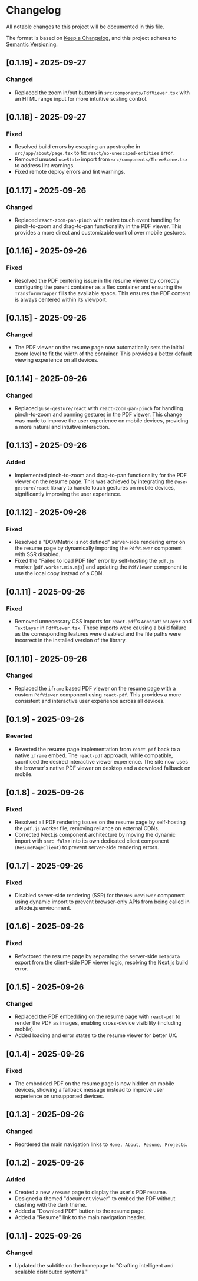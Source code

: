 # Changelog

All notable changes to this project will be documented in this file.

The format is based on [Keep a Changelog](https://keepachangelog.com/en/1.0.0/),
and this project adheres to [Semantic Versioning](https://semver.org/spec/v2.0.0.html).

## [0.1.19] - 2025-09-27

### Changed

- Replaced the zoom in/out buttons in `src/components/PdfViewer.tsx` with an HTML range input for more intuitive scaling control.

## [0.1.18] - 2025-09-27

### Fixed

- Resolved build errors by escaping an apostrophe in `src/app/about/page.tsx` to fix `react/no-unescaped-entities` error.
- Removed unused `useState` import from `src/components/ThreeScene.tsx` to address lint warnings.
- Fixed remote deploy errors and lint warnings.

## [0.1.17] - 2025-09-26

### Changed

- Replaced `react-zoom-pan-pinch` with native touch event handling for pinch-to-zoom and drag-to-pan functionality in the PDF viewer. This provides a more direct and customizable control over mobile gestures.

## [0.1.16] - 2025-09-26

### Fixed

- Resolved the PDF centering issue in the resume viewer by correctly configuring the parent container as a flex container and ensuring the `TransformWrapper` fills the available space. This ensures the PDF content is always centered within its viewport.

## [0.1.15] - 2025-09-26

### Changed

- The PDF viewer on the resume page now automatically sets the initial zoom level to fit the width of the container. This provides a better default viewing experience on all devices.

## [0.1.14] - 2025-09-26

### Changed

- Replaced `@use-gesture/react` with `react-zoom-pan-pinch` for handling pinch-to-zoom and panning gestures in the PDF viewer. This change was made to improve the user experience on mobile devices, providing a more natural and intuitive interaction.

## [0.1.13] - 2025-09-26

### Added

- Implemented pinch-to-zoom and drag-to-pan functionality for the PDF viewer on the resume page. This was achieved by integrating the `@use-gesture/react` library to handle touch gestures on mobile devices, significantly improving the user experience.

## [0.1.12] - 2025-09-26

### Fixed

- Resolved a "DOMMatrix is not defined" server-side rendering error on the resume page by dynamically importing the `PdfViewer` component with SSR disabled.
- Fixed the "Failed to load PDF file" error by self-hosting the `pdf.js` worker (`pdf.worker.min.mjs`) and updating the `PdfViewer` component to use the local copy instead of a CDN.

## [0.1.11] - 2025-09-26

### Fixed

- Removed unnecessary CSS imports for `react-pdf`'s `AnnotationLayer` and `TextLayer` in `PdfViewer.tsx`. These imports were causing a build failure as the corresponding features were disabled and the file paths were incorrect in the installed version of the library.

## [0.1.10] - 2025-09-26

### Changed

- Replaced the `iframe` based PDF viewer on the resume page with a custom `PdfViewer` component using `react-pdf`. This provides a more consistent and interactive user experience across all devices.

## [0.1.9] - 2025-09-26

### Reverted

- Reverted the resume page implementation from `react-pdf` back to a native `iframe` embed. The `react-pdf` approach, while compatible, sacrificed the desired interactive viewer experience. The site now uses the browser's native PDF viewer on desktop and a download fallback on mobile.

## [0.1.8] - 2025-09-26

### Fixed

- Resolved all PDF rendering issues on the resume page by self-hosting the `pdf.js` worker file, removing reliance on external CDNs.
- Corrected Next.js component architecture by moving the dynamic import with `ssr: false` into its own dedicated client component (`ResumePageClient`) to prevent server-side rendering errors.

## [0.1.7] - 2025-09-26

### Fixed

- Disabled server-side rendering (SSR) for the `ResumeViewer` component using dynamic import to prevent browser-only APIs from being called in a Node.js environment.

## [0.1.6] - 2025-09-26

### Fixed

- Refactored the resume page by separating the server-side `metadata` export from the client-side PDF viewer logic, resolving the Next.js build error.

## [0.1.5] - 2025-09-26

### Changed

- Replaced the PDF embedding on the resume page with `react-pdf` to render the PDF as images, enabling cross-device visibility (including mobile).
- Added loading and error states to the resume viewer for better UX.

## [0.1.4] - 2025-09-26

### Fixed

- The embedded PDF on the resume page is now hidden on mobile devices, showing a fallback message instead to improve user experience on unsupported devices.

## [0.1.3] - 2025-09-26

### Changed

- Reordered the main navigation links to `Home, About, Resume, Projects`.

## [0.1.2] - 2025-09-26

### Added

- Created a new `/resume` page to display the user's PDF resume.
- Designed a themed "document viewer" to embed the PDF without clashing with the dark theme.
- Added a "Download PDF" button to the resume page.
- Added a "Resume" link to the main navigation header.

## [0.1.1] - 2025-09-26

### Changed

- Updated the subtitle on the homepage to "Crafting intelligent and scalable distributed systems."
